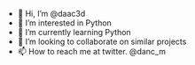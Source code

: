 - 👋 Hi, I’m @daac3d
- 👀 I’m interested in Python
- 🌱 I’m currently learning Python
- 💞️ I’m looking to collaborate on similar projects 
- 📫 How to reach me at twitter. @danc_m

<!---
daac3d/daac3d is a ✨ special ✨ repository because its `README.md` (this file) appears on your GitHub profile.
You can click the Preview link to take a look at your changes.
--->
